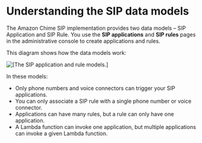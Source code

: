 # Understanding the SIP data models<a name="understand-sip-data-models"></a>

The Amazon Chime SIP implementation provides two data models – SIP Application and SIP Rule\. You use the **SIP applications** and **SIP rules** pages in the administrative console to create applications and rules\.

This diagram shows how the data models work:

![\[The SIP application and rule models.\]](http://docs.aws.amazon.com/chime/latest/ag/images/sip-data-models.png)

In these models:
+ Only phone numbers and voice connectors can trigger your SIP applications\.
+ You can only associate a SIP rule with a single phone number or voice connector\.
+ Applications can have many rules, but a rule can only have one application\.
+ A Lambda function can invoke one application, but multiple applications can invoke a given Lambda function\.